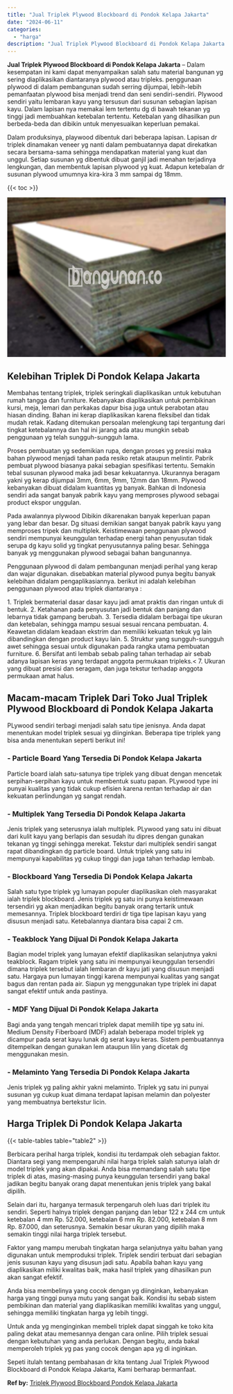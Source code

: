 ```yaml
---
title: "Jual Triplek Plywood Blockboard di Pondok Kelapa Jakarta"
date: "2024-06-11"
categories: 
  - "harga"
description: "Jual Triplek Plywood Blockboard di Pondok Kelapa Jakarta. Sepeti itulah tentang pembahasan dr kita tentang Jual Triplek Plywood Blockboard di Pondok Kelapa J..."
---
```


**Jual Triplek Plywood Blockboard di Pondok Kelapa Jakarta** – Dalam kesempatan ini kami dapat menyampaikan salah satu material bangunan yg sering diaplikasikan diantaranya plywood atau tripleks. penggunaan plywood di dalam pembangunan sudah serring dijumpai, lebih-lebih pemanfaatan plywood bisa menjadi trend dan seni sendiri-sendiri. Plywood sendiri yaitu lembaran kayu yang tersusun dari susunan sebagian lapisan kayu. Dalam lapisan nya memakai lem tertentu dg di bawah tekanan yg tinggi jadi membuahkan ketebalan tertentu. Ketebalan yang dihasilkan pun berbeda-beda dan dibikin untuk menyesuaikan keperluan pemakai.

Dalam produksinya, playwood dibentuk dari beberapa lapisan. Lapisan dr triplek dinamakan veneer yg nanti dalam pembuatannya dapat direkatkan secara bersama-sama sehingga mendapatkan material yang kuat dan unggul. Setiap susunan yg dibentuk dibuat ganjil jadi menahan terjadinya lengkungan, dan membentuk lapisan plywood yg kuat. Adapun ketebalan dr susunan plywood umumnya kira-kira 3 mm sampai dg 18mm.

{{< toc >}}

![Jual Triplek Plywood Blockboard di Pondok Kelapa Jakarta](/images/jual-triplek-murah-29.png)

## Kelebihan Triplek Di Pondok Kelapa Jakarta

Membahas tentang triplek, triplek seringkali diaplikasikan untuk kebutuhan rumah tangga dan furniture. Kebanyakan diaplikasikan untuk pembikinan kursi, meja, lemari dan perkakas dapur bisa juga untuk perabotan atau hiasan dinding. Bahan ini kerap diaplikasikan karena fleksibel dan tidak mudah retak. Kadang ditemukan persoalan melengkung tapi tergantung dari tingkat ketebalannya dan hal ini jarang ada atau mungkin sebab penggunaan yg telah sungguh-sungguh lama.

Proses pembuatan yg sedemikian rupa, dengan proses yg presisi maka bahan plywood menjadi tahan pada resiko retak ataupun melintir. Pabrik pembuat plywood biasanya pakai sebagian spesifikasi tertentu. Semakin tebal susunan plywood maka jadi besar kekuatannya. Ukurannya beragam yakni yg kerap dijumpai 3mm, 6mm, 9mm, 12mm dan 18mm. Plywood kebanyakan dibuat didalam kuantitas yg banyak. Bahkan di Indonesia sendiri ada sangat banyak pabrik kayu yang memproses plywood sebagai product ekspor unggulan.

Pada awalannya plywood Dibikin dikarenakan banyak keperluan papan yang lebar dan besar. Dg situasi demikian sangat banyak pabrik kayu yang memproses tripek dan multiplek. Keistimewaan penggunaan plywood sendiri mempunyai keunggulan terhadap energi tahan penyusutan tidak serupa dg kayu solid yg tingkat penyusutannya paling besar. Sehingga banyak yg menggunakan plywood sebagai bahan bangunannya.

Penggunaan plywood di dalam pembangunan menjadi perihal yang kerap dan wajar digunakan. disebabkan material plywood punya begitu banyak kelebihan didalam pengaplikasiannya. berikut ini adalah kelebihan penggunaan plywood atau triplek diantaranya :

1\. Triplek bermaterial dasar dasar kayu jadi amat praktis dan ringan untuk di bentuk. 2. Ketahanan pada penyusutan jadi bentuk dan panjang dan lebarnya tidak gampang berubah. 3. Tersedia didalam berbagai tipe ukuran dan ketebalan, sehingga mampu sesuai sesuai rencana pembuatan. 4. Keawetan didalam keadaan ekstrim dan memiliki kekuatan tekuk yg lain dibandingkan dengan product kayu lain. 5. Struktur yang sungguh-sungguh awet sehingga sesuai untuk digunakan pada rangka utama pembuatan furniture. 6. Bersifat anti lembab sebab paling tahan terhadap air sebab adanya lapisan keras yang terdapat anggota permukaan tripleks.< 7. Ukuran yang dibuat presisi dan seragam, dan juga tekstur terhadap anggota permukaan amat halus.

## Macam-macam Triplek Dari Toko Jual Triplek Plywood Blockboard di Pondok Kelapa Jakarta

PLywood sendiri terbagi menjadi salah satu tipe jenisnya. Anda dapat menentukan model triplek sesuai yg diinginkan. Beberapa tipe triplek yang bisa anda menentukan seperti berikut ini!

### \- Particle Board Yang Tersedia Di Pondok Kelapa Jakarta

Particle board ialah satu-satunya tipe triplek yang dibuat dengan mencetak serpihan-serpihan kayu untuk membentuk suatu papan. PLywood type ini punyai kualitas yang tidak cukup efisien karena rentan terhadap air dan kekuatan perlindungan yg sangat rendah.

### \- Multiplek Yang Tersedia Di Pondok Kelapa Jakarta

Jenis triplek yang seterusnya ialah multiplek. PLywood yang satu ini dibuat dari kulit kayu yang berlapis dan sesudah itu dipres dengan gunakan tekanan yg tinggi sehingga merekat. Tekstur dari multiplek sendiri sangat rapat dibandingkan dg particle board. Untuk triplek yang satu ini mempunyai kapabilitas yg cukup tinggi dan juga tahan terhadap lembab.

### \- Blockboard Yang Tersedia Di Pondok Kelapa Jakarta

Salah satu type triplek yg lumayan populer diaplikasikan oleh masyarakat ialah triplek blockboard. Jenis triplek yg satu ini punya keistimewaan tersendiri yg akan menjadikan begitu banyak orang tertarik untuk memesannya. Triplek blockboard terdiri dr tiga tipe lapisan kayu yang disusun menjadi satu. Ketebalannya diantara bisa capai 2 cm.

### \- Teakblock Yang Dijual Di Pondok Kelapa Jakarta

Bagian model triplek yang lumayan efektif diaplikasikan selanjutnya yakni teakblock. Ragam triplek yang satu ini mempunyai keunggulan tersendiri dimana triplek tersebut ialah lembaran dr kayu jati yang disusun menjadi satu. Hargaya pun lumayan tinggi karena mempunyai kualitas yang sangat bagus dan rentan pada air. Siapun yg menggunakan type triplek ini dapat sangat efektif untuk anda pastinya.

### \- MDF Yang Dijual Di Pondok Kelapa Jakarta

Bagi anda yang tengah mencari triplek dapat memilih tipe yg satu ini. Medium Density Fiberboard (MDF) adalah beberapa model triplek yg dicampur pada serat kayu lunak dg serat kayu keras. Sistem pembuatannya ditempelkan dengan gunakan lem ataupun lilin yang dicetak dg menggunakan mesin.

### \- Melaminto Yang Tersedia Di Pondok Kelapa Jakarta

Jenis triplek yg paling akhir yakni melaminto. Triplek yg satu ini punyai susunan yg cukup kuat dimana terdapat lapisan melamin dan polyester yang membuatnya bertekstur licin.

## Harga Triplek Di Pondok Kelapa Jakarta

{{< table-tables table="table2" >}}

Berbicara perihal harga triplek, kondisi itu terdampak oleh sebagian faktor. Diantara segi yang mempengaruhi nilai harga triplek salah satunya ialah dr model triplek yang akan dipakai. Anda bisa memandang salah satu tipe triplek di atas, masing-masing punya keunggulan tersendiri yang bakal jadikan begitu banyak orang dapat menentukan jenis triplek yang bakal dipilih.

Selain dari itu, harganya termasuk terpengaruh oleh luas dari triplek itu sendiri. Seperti halnya triplek dengan panjang dan lebar 122 x 244 cm untuk ketebalan 4 mm Rp. 52.000, ketebalan 6 mm Rp. 82.000, ketebalan 8 mm Rp. 87.000, dan seterusnya. Semakin besar ukuran yang dipilih maka semakin tinggi nilai harga triplek tersebut.

Faktor yang mampu merubah tingkatan harga selanjutnya yaitu bahan yang digunakan untuk memproduksi triplek. Triplek sendiri terbuat dari sebagian jenis susunan kayu yang disusun jadi satu. Apabila bahan kayu yang diaplikasikan miliki kwalitas baik, maka hasil triplek yang dihasilkan pun akan sangat efektif.

Anda bisa membelinya yang cocok dengan yg diinginkan, kebanyakan harga yang tinggi punya mutu yang sangat baik. Kondisi itu sebab sistem pembikinan dan material yang diaplikasikan memiliki kwalitas yang unggul, sehingga memiliki tingkatan harga yg lebih tinggi.

Untuk anda yg menginginkan membeli triplek dapat singgah ke toko kita paling dekat atau memesannya dengan cara online. Pilih triplek sesuai dengan kebutuhan yang anda perlukan. Dengan begitu, anda bakal memperoleh triplek yg pas yang cocok dengan apa yg di inginkan.

Sepeti itulah tentang pembahasan dr kita tentang Jual Triplek Plywood Blockboard di Pondok Kelapa Jakarta, Kami berharap bermanfaat.

**Ref by:** [Triplek Plywood Blockboard Pondok Kelapa Jakarta](https://id.wikipedia.org/wiki/Triplek)
